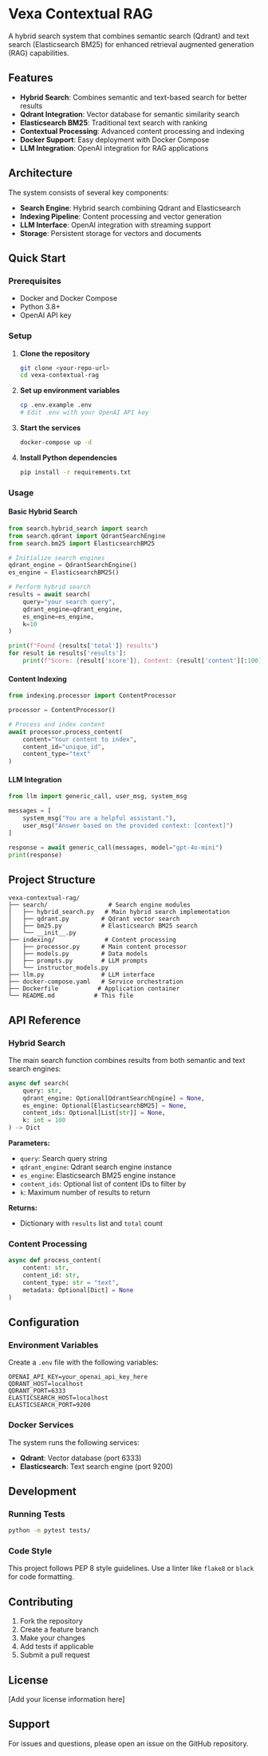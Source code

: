 # Vexa Contextual RAG

A hybrid search system that combines semantic search (Qdrant) and text search (Elasticsearch BM25) for enhanced retrieval augmented generation (RAG) capabilities.

## Features

- **Hybrid Search**: Combines semantic and text-based search for better results
- **Qdrant Integration**: Vector database for semantic similarity search
- **Elasticsearch BM25**: Traditional text search with ranking
- **Contextual Processing**: Advanced content processing and indexing
- **Docker Support**: Easy deployment with Docker Compose
- **LLM Integration**: OpenAI integration for RAG applications

## Architecture

The system consists of several key components:

- **Search Engine**: Hybrid search combining Qdrant and Elasticsearch
- **Indexing Pipeline**: Content processing and vector generation
- **LLM Interface**: OpenAI integration with streaming support
- **Storage**: Persistent storage for vectors and documents

## Quick Start

### Prerequisites

- Docker and Docker Compose
- Python 3.8+
- OpenAI API key

### Setup

1. **Clone the repository**
   ```bash
   git clone <your-repo-url>
   cd vexa-contextual-rag
   ```

2. **Set up environment variables**
   ```bash
   cp .env.example .env
   # Edit .env with your OpenAI API key
   ```

3. **Start the services**
   ```bash
   docker-compose up -d
   ```

4. **Install Python dependencies**
   ```bash
   pip install -r requirements.txt
   ```

### Usage

#### Basic Hybrid Search

```python
from search.hybrid_search import search
from search.qdrant import QdrantSearchEngine
from search.bm25 import ElasticsearchBM25

# Initialize search engines
qdrant_engine = QdrantSearchEngine()
es_engine = ElasticsearchBM25()

# Perform hybrid search
results = await search(
    query="your search query",
    qdrant_engine=qdrant_engine,
    es_engine=es_engine,
    k=10
)

print(f"Found {results['total']} results")
for result in results['results']:
    print(f"Score: {result['score']}, Content: {result['content'][:100]}...")
```

#### Content Indexing

```python
from indexing.processor import ContentProcessor

processor = ContentProcessor()

# Process and index content
await processor.process_content(
    content="Your content to index",
    content_id="unique_id",
    content_type="text"
)
```

#### LLM Integration

```python
from llm import generic_call, user_msg, system_msg

messages = [
    system_msg("You are a helpful assistant."),
    user_msg("Answer based on the provided context: [context]")
]

response = await generic_call(messages, model="gpt-4o-mini")
print(response)
```

## Project Structure

```
vexa-contextual-rag/
├── search/                 # Search engine modules
│   ├── hybrid_search.py   # Main hybrid search implementation
│   ├── qdrant.py         # Qdrant vector search
│   ├── bm25.py           # Elasticsearch BM25 search
│   └── __init__.py
├── indexing/              # Content processing
│   ├── processor.py      # Main content processor
│   ├── models.py         # Data models
│   ├── prompts.py        # LLM prompts
│   └── instructor_models.py
├── llm.py                # LLM interface
├── docker-compose.yaml   # Service orchestration
├── Dockerfile           # Application container
└── README.md           # This file
```

## API Reference

### Hybrid Search

The main search function combines results from both semantic and text search engines:

```python
async def search(
    query: str,
    qdrant_engine: Optional[QdrantSearchEngine] = None,
    es_engine: Optional[ElasticsearchBM25] = None,
    content_ids: Optional[List[str]] = None,
    k: int = 100
) -> Dict
```

**Parameters:**
- `query`: Search query string
- `qdrant_engine`: Qdrant search engine instance
- `es_engine`: Elasticsearch BM25 engine instance
- `content_ids`: Optional list of content IDs to filter by
- `k`: Maximum number of results to return

**Returns:**
- Dictionary with `results` list and `total` count

### Content Processing

```python
async def process_content(
    content: str,
    content_id: str,
    content_type: str = "text",
    metadata: Optional[Dict] = None
)
```

## Configuration

### Environment Variables

Create a `.env` file with the following variables:

```env
OPENAI_API_KEY=your_openai_api_key_here
QDRANT_HOST=localhost
QDRANT_PORT=6333
ELASTICSEARCH_HOST=localhost
ELASTICSEARCH_PORT=9200
```

### Docker Services

The system runs the following services:

- **Qdrant**: Vector database (port 6333)
- **Elasticsearch**: Text search engine (port 9200)

## Development

### Running Tests

```bash
python -m pytest tests/
```

### Code Style

This project follows PEP 8 style guidelines. Use a linter like `flake8` or `black` for code formatting.

## Contributing

1. Fork the repository
2. Create a feature branch
3. Make your changes
4. Add tests if applicable
5. Submit a pull request

## License

[Add your license information here]

## Support

For issues and questions, please open an issue on the GitHub repository. 